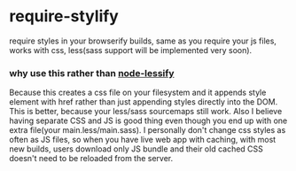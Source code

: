 require-stylify
===============

require styles in your browserify builds, same as you require your js files, works with css, less(sass support will be implemented very soon).

### why use this rather than [node-lessify](https://github.com/wilson428/node-lessify)
Because this creates a css file on your filesystem and it appends style element with href rather than just appending styles directly into the DOM. This is better, because your less/sass sourcemaps still work. Also I believe having separate CSS and JS is good thing even though you end up with one extra file(your main.less/main.sass). I personally don't change css styles as often as JS files, so when you have live web app with caching, with most new builds, users download only JS bundle and their old cached CSS doesn't need to be reloaded from the server.
